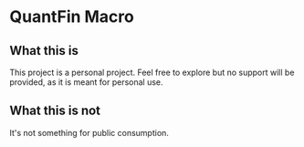 # QuantFin Macro

## What this is

This project is a personal project. Feel free to explore but no support
will be provided, as it is meant for personal use.

## What this is not

It's not something for public consumption.

